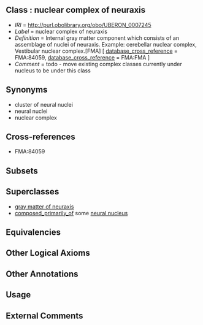 
## Class : nuclear complex of neuraxis

 * *IRI* = http://purl.obolibrary.org/obo/UBERON_0007245
 * *Label* = nuclear complex of neuraxis
 * *Definition* = Internal gray matter component which consists of an assemblage of nuclei of neuraxis. Example: cerebellar nuclear complex, Vestibular nuclear complex.[FMA] [ [database_cross_reference](../../ef/oboInOwl#hasDbXref.md) = FMA:84059, [database_cross_reference](../../ef/oboInOwl#hasDbXref.md) = FMA:FMA ]
 * *Comment* = todo - move existing complex classes currently under nucleus to be under this class

## Synonyms

 * cluster of neural nuclei
 * neural nuclei
 * nuclear complex

## Cross-references

 * FMA:84059

## Subsets


## Superclasses

 * [gray matter of neuraxis](../../UBERON/20/UBERON_0002020.md)
 * [composed_primarily_of](../../UBREL/02/UBREL_0000002.md) some [neural nucleus](../../UBERON/25/UBERON_0000125.md)

## Equivalencies


## Other Logical Axioms


## Other Annotations


## Usage


## External Comments

